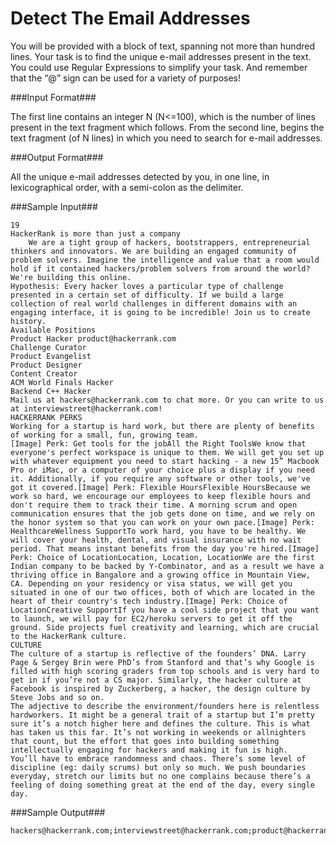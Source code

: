 Detect The Email Addresses
==========================
You will be provided with a block of text, spanning not more than hundred lines. Your task is to find the unique e-mail addresses present in the text. You could use Regular Expressions to simplify your task. And remember that the “@” sign can be used for a variety of purposes!

###Input Format###

The first line contains an integer N (N<=100), which is the number of lines present in the text fragment which follows.
From the second line, begins the text fragment (of N lines) in which you need to search for e-mail addresses.

###Output Format###

All the unique e-mail addresses detected by you, in one line, in lexicographical order, with a semi-colon as the delimiter.

###Sample Input###

```
19
HackerRank is more than just a company
    We are a tight group of hackers, bootstrappers, entrepreneurial thinkers and innovators. We are building an engaged community of problem solvers. Imagine the intelligence and value that a room would hold if it contained hackers/problem solvers from around the world? We're building this online.
Hypothesis: Every hacker loves a particular type of challenge presented in a certain set of difficulty. If we build a large collection of real world challenges in different domains with an engaging interface, it is going to be incredible! Join us to create history.
Available Positions
Product Hacker product@hackerrank.com
Challenge Curator
Product Evangelist
Product Designer
Content Creator
ACM World Finals Hacker
Backend C++ Hacker
Mail us at hackers@hackerrank.com to chat more. Or you can write to us at interviewstreet@hackerrank.com!
HACKERRANK PERKS
Working for a startup is hard work, but there are plenty of benefits of working for a small, fun, growing team.
[Image] Perk: Get tools for the jobAll the Right ToolsWe know that everyone's perfect workspace is unique to them. We will get you set up with whatever equipment you need to start hacking - a new 15” Macbook Pro or iMac, or a computer of your choice plus a display if you need it. Additionally, if you require any software or other tools, we've got it covered.[Image] Perk: Flexible HoursFlexible HoursBecause we work so hard, we encourage our employees to keep flexible hours and don't require them to track their time. A morning scrum and open communication ensures that the job gets done on time, and we rely on the honor system so that you can work on your own pace.[Image] Perk: HealthcareWellness SupportTo work hard, you have to be healthy. We will cover your health, dental, and visual insurance with no wait period. That means instant benefits from the day you're hired.[Image] Perk: Choice of LocationLocation, Location, LocationWe are the first Indian company to be backed by Y-Combinator, and as a result we have a thriving office in Bangalore and a growing office in Mountain View, CA. Depending on your residency or visa status, we will get you situated in one of our two offices, both of which are located in the heart of their country's tech industry.[Image] Perk: Choice of LocationCreative SupportIf you have a cool side project that you want to launch, we will pay for EC2/heroku servers to get it off the ground. Side projects fuel creativity and learning, which are crucial to the HackerRank culture.
CULTURE
The culture of a startup is reflective of the founders’ DNA. Larry Page & Sergey Brin were PhD’s from Stanford and that’s why Google is filled with high scoring graders from top schools and is very hard to get in if you’re not a CS major. Similarly, the hacker culture at Facebook is inspired by Zuckerberg, a hacker, the design culture by Steve Jobs and so on.
The adjective to describe the environment/founders here is relentless hardworkers. It might be a general trait of a startup but I’m pretty sure it’s a notch higher here and defines the culture. This is what has taken us this far. It’s not working in weekends or allnighters that count, but the effort that goes into building something intellectually engaging for hackers and making it fun is high.
You’ll have to embrace randomness and chaos. There’s some level of discipline (eg: daily scrums) but only so much. We push boundaries everyday, stretch our limits but no one complains because there’s a feeling of doing something great at the end of the day, every single day.
```

###Sample Output###

```
hackers@hackerrank.com;interviewstreet@hackerrank.com;product@hackerrank.com
```